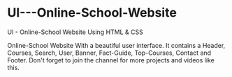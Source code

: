 # UI---Online-School-Website
UI - Online-School Website Using HTML &amp; CSS 

Online-School Website With a beautiful user interface. It contains a Header, Courses, Search, User, Banner, Fact-Guide, Top-Courses, Contact and Footer. Don't forget to join the channel for more projects and videos like this.
